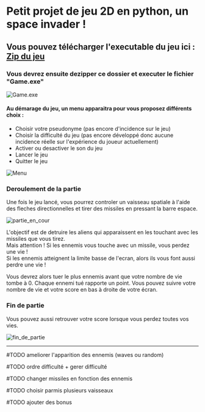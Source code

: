 # Petit projet de jeu 2D en python, un space invader !

## Vous pouvez télécharger l'executable du jeu ici : [Zip du jeu](https://github.com/clementor5/SpaceInvader/raw/main/exe/Game.zip)
### Vous devrez ensuite dezipper ce dossier et executer le fichier "Game.exe"

![Game.exe](https://raw.githubusercontent.com/clementor5/SpaceInvader/main/imgReadMe/game.exe.png)

#### Au démarage du jeu, un menu apparaitra pour vous proposez différents choix :
- Choisir votre pseudonyme (pas encore d'incidence sur le jeu)
- Choisir la difficulté du jeu (pas encore développé donc aucune incidence réelle sur l'expérience du joueur actuellement)
- Activer ou desactiver le son du jeu
- Lancer le jeu
- Quitter le jeu

![Menu](https://raw.githubusercontent.com/clementor5/SpaceInvader/main/imgReadMe/menu.png)

### Deroulement de la partie

Une fois le jeu lancé, vous pourrez controler un vaisseau spatiale à l'aide des fleches directionnelles et tirer des missiles en pressant la barre espace.

![partie_en_cour](https://raw.githubusercontent.com/clementor5/SpaceInvader/main/imgReadMe/partie_en_cour.png)

L'objectif est de detruire les aliens qui apparaissent en les touchant avec les missiles que vous tirez.  
Mais attention ! Si les ennemis vous touche avec un missile, vous perdez une vie !  
Si les ennemis atteignent la limite basse de l'ecran, alors ils vous font aussi perdre une vie !

Vous devrez alors tuer le plus ennemis avant que votre nombre de vie tombe à 0.
Chaque ennemi tué rapporte un point.
Vous pouvez suivre votre nombre de vie et votre score en bas à droite de votre écran.

### Fin de partie

Vous pouvez aussi retrouver votre score lorsque vous perdez toutes vos vies.

![fin_de_partie](https://raw.githubusercontent.com/clementor5/SpaceInvader/main/imgReadMe/fin_de_partie.png)

-----------------------------------------------------------------------------------------------------------------

#TODO ameliorer l'apparition des ennemis (waves ou random)

#TODO ordre difficulté + gerer difficulté

#TODO changer missiles en fonction des ennemis

#TODO choisir parmis plusieurs vaisseaux

#TODO ajouter des bonus
